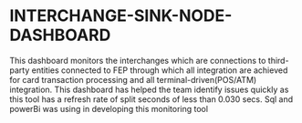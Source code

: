 # INTERCHANGE-SINK-NODE-DASHBOARD
This dashboard  monitors the interchanges which are connections to third-party entities connected to FEP through which all integration are achieved for card transaction processing and all terminal-driven(POS/ATM) integration.
This dashboard has helped the team identify issues quickly as this tool has a refresh rate of split seconds of less than 0.030 secs.
Sql and powerBi was using in developing this monitoring tool
